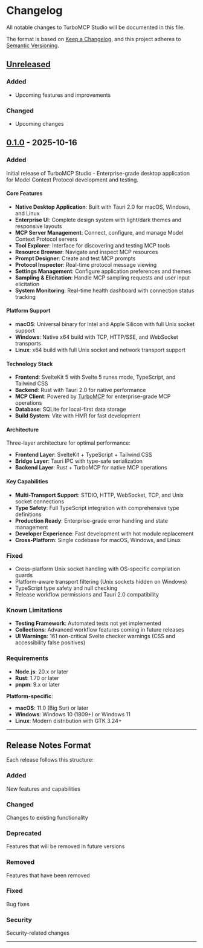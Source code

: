 # Changelog

All notable changes to TurboMCP Studio will be documented in this file.

The format is based on [Keep a Changelog](https://keepachangelog.com/en/1.0.0/),
and this project adheres to [Semantic Versioning](https://semver.org/spec/v2.0.0.html).

## [Unreleased]

### Added
- Upcoming features and improvements

### Changed
- Upcoming changes

## [0.1.0] - 2025-10-16

### Added

Initial release of TurboMCP Studio - Enterprise-grade desktop application for Model Context Protocol development and testing.

#### Core Features

- **Native Desktop Application**: Built with Tauri 2.0 for macOS, Windows, and Linux
- **Enterprise UI**: Complete design system with light/dark themes and responsive layouts
- **MCP Server Management**: Connect, configure, and manage Model Context Protocol servers
- **Tool Explorer**: Interface for discovering and testing MCP tools
- **Resource Browser**: Navigate and inspect MCP resources
- **Prompt Designer**: Create and test MCP prompts
- **Protocol Inspector**: Real-time protocol message viewing
- **Settings Management**: Configure application preferences and themes
- **Sampling & Elicitation**: Handle MCP sampling requests and user input elicitation
- **System Monitoring**: Real-time health dashboard with connection status tracking

#### Platform Support

- **macOS**: Universal binary for Intel and Apple Silicon with full Unix socket support
- **Windows**: Native x64 build with TCP, HTTP/SSE, and WebSocket transports
- **Linux**: x64 build with full Unix socket and network transport support

#### Technology Stack

- **Frontend**: SvelteKit 5 with Svelte 5 runes mode, TypeScript, and Tailwind CSS
- **Backend**: Rust with Tauri 2.0 for native performance
- **MCP Client**: Powered by [TurboMCP](https://github.com/Epistates/turbomcp) for enterprise-grade MCP operations
- **Database**: SQLite for local-first data storage
- **Build System**: Vite with HMR for fast development

#### Architecture

Three-layer architecture for optimal performance:
- **Frontend Layer**: SvelteKit + TypeScript + Tailwind CSS
- **Bridge Layer**: Tauri IPC with type-safe serialization
- **Backend Layer**: Rust + TurboMCP for native MCP operations

#### Key Capabilities

- **Multi-Transport Support**: STDIO, HTTP, WebSocket, TCP, and Unix socket connections
- **Type Safety**: Full TypeScript integration with comprehensive type definitions
- **Production Ready**: Enterprise-grade error handling and state management
- **Developer Experience**: Fast development with hot module replacement
- **Cross-Platform**: Single codebase for macOS, Windows, and Linux

### Fixed

- Cross-platform Unix socket handling with OS-specific compilation guards
- Platform-aware transport filtering (Unix sockets hidden on Windows)
- TypeScript type safety and null checking
- Release workflow permissions and Tauri 2.0 compatibility

### Known Limitations

- **Testing Framework**: Automated tests not yet implemented
- **Collections**: Advanced workflow features coming in future releases
- **UI Warnings**: 161 non-critical Svelte checker warnings (CSS and accessibility false positives)

### Requirements

- **Node.js**: 20.x or later
- **Rust**: 1.70 or later
- **pnpm**: 9.x or later

**Platform-specific**:
- **macOS**: 11.0 (Big Sur) or later
- **Windows**: Windows 10 (1809+) or Windows 11
- **Linux**: Modern distribution with GTK 3.24+

---

## Release Notes Format

Each release follows this structure:

### Added
New features and capabilities

### Changed
Changes to existing functionality

### Deprecated
Features that will be removed in future versions

### Removed
Features that have been removed

### Fixed
Bug fixes

### Security
Security-related changes

---

[Unreleased]: https://github.com/Epistates/turbomcpstudio/compare/v0.1.0...HEAD
[0.1.0]: https://github.com/Epistates/turbomcpstudio/releases/tag/v0.1.0
